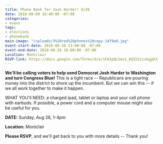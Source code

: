 ```yaml
---
title: Phone Bank for Josh Harder! 8/26
date: 2018-08-09 10:40:00 -07:00
categories:
- event
tags:
- elections
- phonebank
main-image: "/uploads/3%20red%20phones%20copy-14f9a0.jpg"
event-start-date: 2018-08-26 13:00:00 -07:00
event-end-date: 2018-08-26 16:00:00 -07:00
Location: Montclair
RSVP-link: https://docs.google.com/forms/d/e/1FAIpQLSeo1_8d32XziskggOJy5wf-iqCbQakQeBXQnzFWeQPCBZDYZA/viewform
---
```


**We'll be calling voters to help send  Democrat Josh Harder  to Washington and turn Congress Blue!**  This is a tight race -- Republicans are pouring money into the district to shore up the incumbent.   But we can win this  -- if we all work together to make it happen.

WHAT YOU'll NEED: a charged ipad, tablet or laptop and your cell phone with earbuds.  If possible, a power cord and a computer mouse might also be useful for you.

**DATE:** Sunday, Aug 26, 1-4pm

**Location:** Montclair

**Please RSVP**, and we'll get back to you with more details --  Thank you!